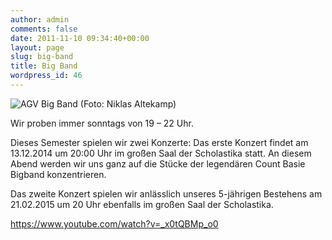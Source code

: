 ```yaml
---
author: admin
comments: false
date: 2011-11-10 09:34:40+00:00
layout: page
slug: big-band
title: Big Band
wordpress_id: 46
---
```


![AGV Big Band (Foto: Niklas Altekamp)](/wp-content/uploads/2011/11/IMG_7236-e1351008707231.jpg)

Wir proben immer sonntags von 19 – 22 Uhr.

Dieses Semester spielen wir zwei Konzerte:
Das erste Konzert findet am 13.12.2014 um 20:00 Uhr im großen Saal der Scholastika statt. An diesem Abend werden wir uns ganz auf die Stücke der legendären Count Basie Bigband konzentrieren.

Das zweite Konzert spielen wir anlässlich unseres 5-jährigen Bestehens am 21.02.2015 um 20 Uhr ebenfalls im großen Saal der Scholastika.

https://www.youtube.com/watch?v=_x0tQBMp_o0

